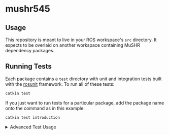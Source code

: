 # mushr545

## Usage

This repository is meant to live in your ROS workspace's `src` directory. It expects to be overlaid on another workspace containing MuSHR dependency packages.

## Running Tests

Each package contains a `test` directory with unit and integration tests built with the [rosunit](https://wiki.ros.org/rosunit) framework. To run all of these tests:

    catkin test

If you just want to run tests for a particular package, add the package name onto the command as in this example:

    catkin test introduction

<details>
<summary>Advanced Test Usage</summary>

`catkin test` provides a summary view of all test results. You may need to see more detailed logs if you are, for instance, diagnosing why test isn't being run. To run tests for a package and see more log output:

    roscd introduction; catkin run_tests --no-deps --this

It is possible to run tests by individual file. The command differs by the types of tests; for tests that use ROS (they start a node, usually to publish or subscribe to topics from the code under test), use `rostest` to run the launch file for the test:

    rostest introduction pose_listener.test --text

For plain Python unit tests, simply run the file:

    python3 $(rospack find introduction)/test/norms.py

</details>

